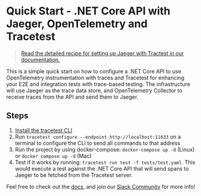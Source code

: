 # Quick Start - .NET Core API with Jaeger, OpenTelemetry and Tracetest

> [Read the detailed recipe for setting up Jaeger with Tractest in our documentation.](https://docs.tracetest.io/examples-tutorials/recipes/running-tracetest-with-jaeger)

This is a simple quick start on how to configure a .NET Core API to use OpenTelemetry instrumentation with traces and Tracetest for enhancing your E2E and integration tests with trace-based testing. The infrastructure will use Jaeger as the trace data store, and OpenTelemetry Collector to receive traces from the API and send them to Jaeger.

## Steps

1. [Install the tracetest CLI](https://github.com/kubeshop/tracetest/blob/main/docs/installing.md#cli-installation)
2. Run `tracetest configure --endpoint http://localhost:11633` on a terminal to configure the CLI to send all commands to that address
3. Run the project by using docker-compose: `docker-compose up -d` (Linux) or `docker compose up -d` (Mac)
4. Test if it works by running: `tracetest run test -f tests/test.yaml`. This would execute a test against the .NET Core API that will send spans to Jaeger to be fetched from the Tracetest server.

Feel free to check out the [docs](https://docs.tracetest.io/), and join our [Slack Community](https://dub.sh/tracetest-community) for more info!
